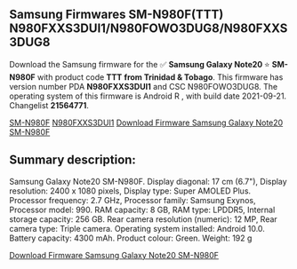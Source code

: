 <h2>Samsung Firmwares SM-N980F(TTT) N980FXXS3DUI1/N980FOWO3DUG8/N980FXXS3DUG8</h2>
Download the Samsung firmware for the ✅ <strong>Samsung Galaxy Note20 </strong> ⭐ <strong>SM-N980F</strong> with product code <strong>TTT</strong> <strong> from Trinidad & Tobago</strong>. This firmware has version number PDA <strong>N980FXXS3DUI1</strong> and CSC N980FOWO3DUG8. The operating system of this firmware is Android R , with build date 2021-09-21. Changelist <strong>21564771</strong>.


[SM-N980F](https://samfirm.shop/samsung/model/SM-N980F)
[N980FXXS3DUI1](https://samfirm.shop/samsung/pda/N980FXXS3DUI1)
[Download Firmware Samsung Galaxy Note20 SM-N980F](https://samfirm.shop/samsung/firmware/457835)
<h2>Summary description:</h2>
<p>Samsung Galaxy Note20 SM-N980F. Display diagonal: 17 cm (6.7"), Display resolution: 2400 x 1080 pixels, Display type: Super AMOLED Plus. Processor frequency: 2.7 GHz, Processor family: Samsung Exynos, Processor model: 990. RAM capacity: 8 GB, RAM type: LPDDR5, Internal storage capacity: 256 GB. Rear camera resolution (numeric): 12 MP, Rear camera type: Triple camera. Operating system installed: Android 10.0. Battery capacity: 4300 mAh. Product colour: Green. Weight: 192 g</p>


[Download Firmware Samsung Galaxy Note20 SM-N980F](https://samfirm.shop/samsung/firmware/457835)
